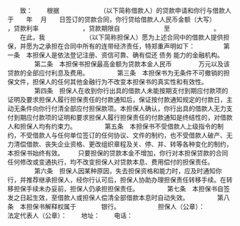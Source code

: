
 


　　致：
　　根据　　　　　　　（以下简称借款人）的贷款申请和你行与借款人于　　年　 月　　日签订的贷款合同，你行贷给借款人人民币金额（大写）　　　　　　 ，贷款利率　　　　　　　，贷款期限自　　　　　　　至　　　　　　　。
　　在此，我　　　　　　　（以下简称担保人）愿为上述合同中的借款人提供担保，并愿为之承担在合同中所有的连带经济责任，特郑重声明如下：
　　
　　第一条　本担保人是依法登记注册、资信可靠、确有偿还
债务
能力的金融机构。
　　
　　第二条　本担保书担保最高金额为贷款本金人民币　　　　 万元以及该贷款的全部应付利息及费用。
　　
　　第三条　本担保书为无条件不可撤销的担保文件，担保人的任何其他金融行为不改变本担保书的真实性和有效性。
　　
　　第四条　担保人在收到你行出具的借款人未能按期支付到期应付款项的证明及要求担保人履行担保责任的付款通知后，保证按付款通知规定的付款日，主动无条件向你行付清全部应付担保款项。本担保人确认，你行出具的借款人无力支付到期应付款项的证明和要求担保人履行担保责任的付款通知是终结性的，对借款人和担保人均有约束力。
　　
　　第五条　本担保书不受借款人上级指令的制约，不受借款人与任何单位签订的任何协议、文件的制约，也不受借款人破产、无力清偿借款、丧失企业资格、更改组织章程及关、停、并、转等各种变化的制约，本担保书始终有效。
　　只要担保的贷款本金不增加，你行对本担保贷款的合同任何修改或变通执行，均不改变担保人对贷款本息、费用偿付的担保责任。
　　
　　第六条　担保人因某种原因，失去担保资格和能力时，应及时通知你行，并推荐继承担保人，经你行认可后，担保人协助办理担保责任转移手续。在转移担保手续未办妥前，担保人仍承担担保责任。
　　
　　第七条　本担保书自签发之日起生效，至借款人或担保人偿清全部借款本息时自动失效。
　　
　　第八条　本担保书解释权属于　　　　银行。　　
　　
　　担保人（公章）：　　　　　 法定代表人（公章）：
　　地址： 
　　电话：
 


 

 
 
 
 
 
  


  
 

  


  


  
 
 
 
 

